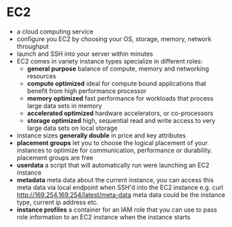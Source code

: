 # EC2

- a cloud computing service
- configure you EC2 by choosing your OS, storage, memory, network throughput
- launch and SSH into your server within minutes
- EC2 comes in variety instance types specialize in different roles:
  - **general purpose** balance of compute, memory and networking resources
  - **compute optimized** ideal for compute bound applications that benefit from high performance processor
  - **memory optimized** fast performance for workloads that process large data sets in memory
  - **accelerated optimized** hardware accelerators, or co-processors
  - **storage optimized** high, sequential read and write access to very large data sets on local storage
- instance sizes **generally double** in price and key attributes
- **placement groups** let you to choose the logical placement of your instances to optimize for communication, performance or durability. placement groups are free
- **userdata** a script that will automatically run were launching an EC2 instance
- **metadata** meta data about the current instance, you can access this meta data via local endpoint when SSH'd into the EC2 instance e.g. curl http://169.254.169.254/latest/meta-data meta data could be the instance type, current ip address etc.
- **instance profiles** a container for an IAM role that you can use to pass role information to an EC2 instance when the instance starts
